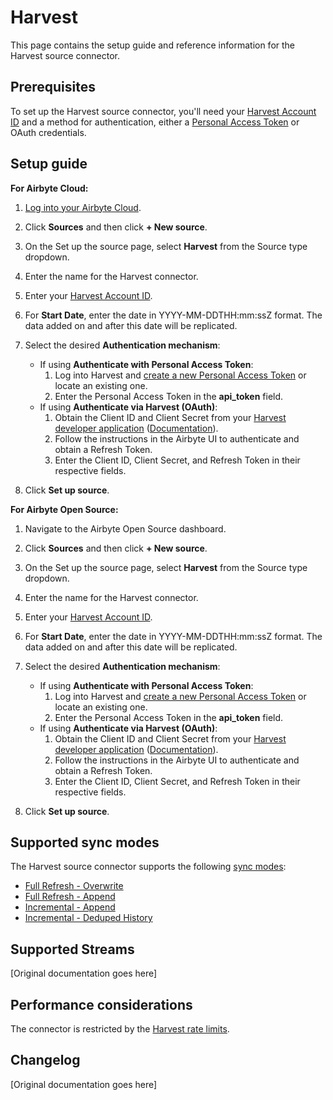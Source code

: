 # Harvest

This page contains the setup guide and reference information for the Harvest source connector.

## Prerequisites

To set up the Harvest source connector, you'll need your [Harvest Account ID](https://help.getharvest.com/api-v2/authentication-api/authentication/authentication/#account-id) and a method for authentication, either a [Personal Access Token](https://help.getharvest.com/api-v2/authentication-api/authentication/authentication/#personal-access-tokens) or OAuth credentials.

## Setup guide

<!-- env:cloud -->
**For Airbyte Cloud:**

1. [Log into your Airbyte Cloud](https://cloud.airbyte.com/workspaces).
2. Click **Sources** and then click **+ New source**.
3. On the Set up the source page, select **Harvest** from the Source type dropdown.
4. Enter the name for the Harvest connector.
5. Enter your [Harvest Account ID](https://help.getharvest.com/api-v2/authentication-api/authentication/authentication/#account-id).
6. For **Start Date**, enter the date in YYYY-MM-DDTHH:mm:ssZ format. The data added on and after this date will be replicated.
7. Select the desired **Authentication mechanism**:
   - If using **Authenticate with Personal Access Token**:
     1. Log into Harvest and [create a new Personal Access Token](https://id.getharvest.com/developers) or locate an existing one.
     2. Enter the Personal Access Token in the **api_token** field.
   - If using **Authenticate via Harvest (OAuth)**:
     1. Obtain the Client ID and Client Secret from your [Harvest developer application](https://id.getharvest.com/oauth2?state=unique_state_string&response_type=code&client_id=your_client_id&redirect_uri=your_redirect_uri) ([Documentation](https://help.getharvest.com/api-v2/authentication-api/authentication/oauth-2-0/#step-1--create-the-application)).
     2. Follow the instructions in the Airbyte UI to authenticate and obtain a Refresh Token.
     3. Enter the Client ID, Client Secret, and Refresh Token in their respective fields.

8. Click **Set up source**.
<!-- /env:cloud -->

<!-- env:oss -->
**For Airbyte Open Source:**

1. Navigate to the Airbyte Open Source dashboard.
2. Click **Sources** and then click **+ New source**.
3. On the Set up the source page, select **Harvest** from the Source type dropdown.
4. Enter the name for the Harvest connector.
5. Enter your [Harvest Account ID](https://help.getharvest.com/api-v2/authentication-api/authentication/authentication/#account-id).
6. For **Start Date**, enter the date in YYYY-MM-DDTHH:mm:ssZ format. The data added on and after this date will be replicated.
7. Select the desired **Authentication mechanism**:
   - If using **Authenticate with Personal Access Token**:
     1. Log into Harvest and [create a new Personal Access Token](https://id.getharvest.com/developers) or locate an existing one.
     2. Enter the Personal Access Token in the **api_token** field.
   - If using **Authenticate via Harvest (OAuth)**:
     1. Obtain the Client ID and Client Secret from your [Harvest developer application](https://id.getharvest.com/oauth2?state=unique_state_string&response_type=code&client_id=your_client_id&redirect_uri=your_redirect_uri) ([Documentation](https://help.getharvest.com/api-v2/authentication-api/authentication/oauth-2-0/#step-1--create-the-application)).
     2. Follow the instructions in the Airbyte UI to authenticate and obtain a Refresh Token.
     3. Enter the Client ID, Client Secret, and Refresh Token in their respective fields.

8. Click **Set up source**.
<!-- /env:oss -->

## Supported sync modes

The Harvest source connector supports the following [sync modes](https://docs.airbyte.com/cloud/core-concepts#connection-sync-modes):

* [Full Refresh - Overwrite](https://docs.airbyte.com/understanding-airbyte/connections/full-refresh-overwrite/)
* [Full Refresh - Append](https://docs.airbyte.com/understanding-airbyte/connections/full-refresh-append)
* [Incremental - Append](https://docs.airbyte.com/understanding-airbyte/connections/incremental-append)
* [Incremental - Deduped History](https://docs.airbyte.com/understanding-airbyte/connections/incremental-deduped-history)

## Supported Streams

[Original documentation goes here]

## Performance considerations

The connector is restricted by the [Harvest rate limits](https://help.getharvest.com/api-v2/introduction/overview/general/#rate-limiting).

## Changelog

[Original documentation goes here]